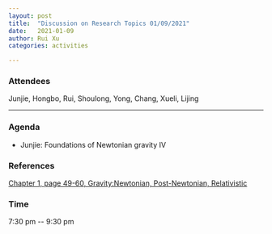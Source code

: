 ```yaml
---
layout: post
title:  "Discussion on Research Topics 01/09/2021"
date:   2021-01-09
author: Rui Xu
categories: activities

---
```



### Attendees

Junjie, Hongbo, Rui, Shoulong, Yong, Chang, Xueli, Lijing

---



### Agenda

- Junjie: Foundations of Newtonian gravity IV


### References

[Chapter 1, page 49-60, Gravity:Newtonian, Post-Newtonian, Relativistic](https://doi.org/10.1017/CBO9781139507486)






### Time

7:30 pm -- 9:30 pm
